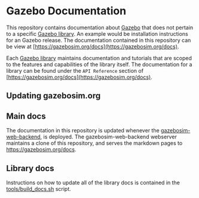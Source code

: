 # Gazebo Documentation

This repository contains documentation about [Gazebo](https://gazebosim.org) that does not pertain to a specific
[Gazebo library](https://gazebosim.org/libs). An example would be
installation instructions for an Gazebo release. The documentation
contained in this repository can be view at
[https://gazebosim.org/docs](https://gazebosim.org/docs).

Each [Gazebo library](https://gazebosim.org/libs) maintains
documentation and tutorials that are scoped to the features and
capabilities of the library itself. The documentation for a library can be
found under the `API Reference` section of [https://gazebosim.org/docs](https://gazebosim.org/docs).

## Updating gazebosim.org

## Main docs

The documentation in this repository is updated whenever the
[gazebosim-web-backend](https://github.com/gazebo-web/gazebosim-web-backend),
is deployed. The gazebosim-web-backend webserver maintains a clone of this repository, and serves the markdown pages to https://gazebosim.org/docs.

## Library docs

Instructions on how to update all of the library docs is contained in the
[tools/build_docs.sh](https://github.com/gazebosim/docs/blob/master/tools/build_docs.sh) script.
